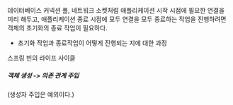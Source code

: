 
데이터베이스 커넥션 풀, 네트워크 소켓처럼 애플리케이션 시작 시점에 
필요한 연결을 미리 해두고, 애플리케이션 종료 시점에 모두 연결을 모두 종료하는 작업을 진행하려면 객체의 초기화의 종료 작업이 필요하다.

- 초기화 작업과 종료작업이 어떻게 진행되는 지에 대한 과정


스프링 빈의 라이프 사이클
##### 객체 생성 -> 의존 관계 주입
(생성자 주입은 예외이다.)
